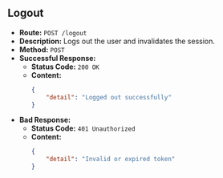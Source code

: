 
## Logout

-   **Route:** `POST /logout`
-   **Description:** Logs out the user and invalidates the session.
-   **Method:** `POST`
-   **Successful Response:**
    -   **Status Code:** `200 OK`
    -   **Content:**
        ```json
        {
            "detail": "Logged out successfully"
        }
        ```
-   **Bad Response:**
    -   **Status Code:** `401 Unauthorized`
    -   **Content:**
        ```json
        {
            "detail": "Invalid or expired token"
        }
        ```
